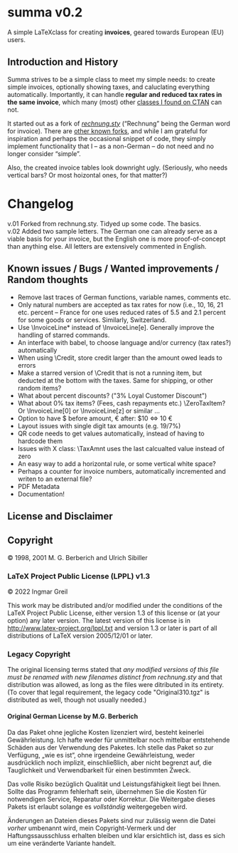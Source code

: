 # summa v0.2

A simple LaTeXclass for creating **invoices**, geared towards European
(EU) users.

## Introduction and History

Summa strives to be a simple class to meet my simple needs: to create
simple invoices, optionally showing taxes, and caluclating everything
automatically. Importantly, it can handle **regular and reduced tax rates in
the same invoice**, which many (most) other [classes I found on CTAN](https://ctan.org/topic/invoice) can not.

It started out as a fork of 
[_rechnung.sty_](https://www.forwiss.uni-passau.de/~berberic/TeX/Rechnung/index.html)
(“Rechnung” being the German word for invoice). 
There are [other known forks](https://github.com/tomka/rechnung),
and while I am grateful for inspiration and perhaps the occasional snippet of code,
they simply implement functionality that I – as a non-German – do not need and no
longer consider “simple”.

Also, the created invoice tables look downright ugly. (Seriously, who 
needs vertical bars? Or most hoizontal ones, for that matter?)

# Changelog

v.01 Forked from rechnung.sty. Tidyed up some code. The basics.  
v.02 Added two sample letters. The German one can already serve as a viable
basis for your invoice, but the English one is more proof-of-concept than
anything else. All letters are extensively commented in English.

## Known issues / Bugs / Wanted improvements / Random thoughts

- Remove last traces of German functions, variable names, comments etc.
- Only natural numbers are accepted as tax rates for now (i.e., 10, 16, 21
  etc. percent – France for one uses reduced rates of 5.5 and 2.1 percent for
  some goods or services. Similarly, Switzerland.
- Use \InvoiceLine* instead of \InvoiceLine[e]. Generally improve the handling
  of starred commands.
- An interface with babel, to choose language and/or currency (tax rates?)
  automatically
- When using \Credit, store credit larger than the amount owed leads to errors
- Make a starred version of \Credit that is not a running item, but deducted
  at the bottom with the taxes. Same for shipping, or other random items?
- What about percent discounts? ("3% Loyal Customer Discount")
- What about 0% tax items? (Fees, cash repayments etc.) \ZeroTaxItem? Or
  \InvoiceLine[0] or \InvoiceLine[z] or similar …
- Option to have $ before amount, € after: $10 <=> 10 €
- Layout issues with single digit tax amounts (e.g. 19/7%)
- QR code needs to get values automatically, instead of having to hardcode them
- Issues with X class: \TaxAmnt uses the last calcualted value instead of zero
- An easy way to add a horizontal rule, or some vertical white space?
- Perhaps a counter for invoice numbers, automatically 
incremented and writen to an external file?
- PDF Metadata
- Documentation!


## License and Disclaimer

## Copyright

© 1998, 2001 M. G. Berberich and Ulrich Sibiller  

### LaTeX Project Public License (LPPL) v1.3

© 2022 Ingmar Greil

This work may be distributed and/or modified under the conditions of the LaTeX
Project Public License, either version 1.3 of this license or (at your
option) any later version. The latest version of this license is in
http://www.latex-project.org/lppl.txt and version 1.3 or later is part of all
distributions of LaTeX version 2005/12/01 or later.

### Legacy Copyright

The original licensing terms stated that *any modified versions of this file
must be renamed with new filenames distinct from rechnung.sty* and that
distribution was allowed, as long as the files were ditributed in its
entirety. (To cover that legal requirement, the legacy code "Original310.tgz"
is distributed as well, though not usually needed.)

#### Original German License by M.G. Berberich

Da das Paket ohne jegliche Kosten lizenziert wird, besteht keinerlei
Gewährleistung. Ich hafte weder für unmittelbar noch mittelbar entstehende
Schäden aus der Verwendung des Paketes. Ich stelle das Paket so zur
Verfügung, „wie es ist“, ohne irgendeine Gewährleistung, weder ausdrücklich
noch implizit, einschließlich, aber nicht begrenzt auf, die Tauglichkeit und
Verwendbarkeit für einen bestimmten Zweck. 

Das volle Risiko bezüglich Qualität und Leistungsfähigkeit liegt bei Ihnen.
Sollte das Programm fehlerhaft sein, übernehmen Sie die Kosten für
notwendigen Service, Reparatur oder Korrektur. Die Weitergabe dieses Pakets
ist erlaubt solange es *vollständig* weitergegeben wird. 

Änderungen an Dateien dieses Pakets sind nur zulässig wenn die Datei *vorher*
umbenannt wird, mein Copyright-Vermerk und der Haftungssausschluss erhalten
bleiben und klar ersichtlich ist, dass es sich um eine veränderte Variante
handelt.